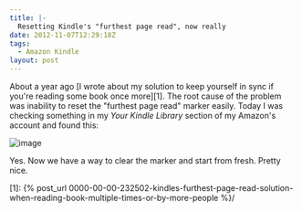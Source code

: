 ```yaml
---
title: |-
  Resetting Kindle's "furthest page read", now really
date: 2012-11-07T12:29:18Z
tags:
  - Amazon Kindle
layout: post
---
```

About a year ago [I wrote about my solution to keep yourself in sync if you're reading some book once more][1]. The root cause of the problem was inability to reset the "furthest page read" marker easily. Today I was checking something in my _Your Kindle Library_ section of my Amazon's account and found this:

![image](/i/233053/reset_fpr.png)

Yes. Now we have a way to clear the marker and start from fresh. Pretty nice.

[1]: {% post_url 0000-00-00-232502-kindles-furthest-page-read-solution-when-reading-book-multiple-times-or-by-more-people %}/